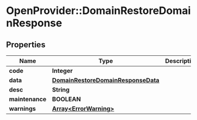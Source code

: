 # OpenProvider::DomainRestoreDomainResponse

## Properties
Name | Type | Description | Notes
------------ | ------------- | ------------- | -------------
**code** | **Integer** |  | [optional] 
**data** | [**DomainRestoreDomainResponseData**](DomainRestoreDomainResponseData.md) |  | [optional] 
**desc** | **String** |  | [optional] 
**maintenance** | **BOOLEAN** |  | [optional] 
**warnings** | [**Array&lt;ErrorWarning&gt;**](ErrorWarning.md) |  | [optional] 

